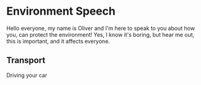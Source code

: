 # Environment Speech

Hello everyone, my name is Oliver and I'm here to speak to you about how you, can 
protect the environment!
Yes, I know it's boring, but hear me out, this is important, and it affects everyone.

## Transport

Driving your car 